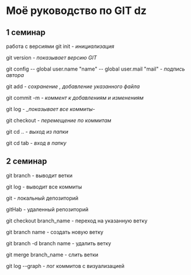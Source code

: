 # Моё руководство по GIT dz
## 1 семинар
работа с версиями
git init - *_инициализация_*

git version - *_показывает версию GIT_*

git config -- global user.name "name"
           -- global user.mail "mail" - *_подпись автора_*

git add - *_сохранение , добавление указанного файла_*

git commit -m - *_коммент к добавлениям и изменениям_*

git log - *_показывает все коммиты-*

git checkout - *_перемещение по коммитам_*

git cd .. - *_выход из папки_*

git cd tab - *_вход в папку_*

## 2 семинар

git branch - выводит ветки

git log - выводит все коммиты

git - локальный депозиторий

gitHab - удаленный репозиторий

git checkout branch_name - переход на указанную ветку

git branch name - создать новую ветку

git branch -d branch name - удалить ветку

git merge branch_name - слить ветки 

git log --graph - лог коммитов с визуализацией

